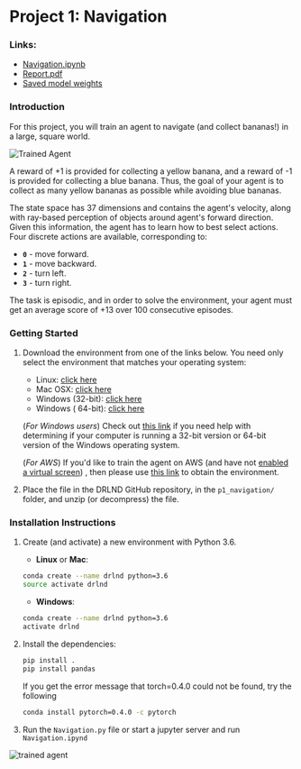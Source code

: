 [//]: # (Image References)

[image1]: https://user-images.githubusercontent.com/10624937/42135619-d90f2f28-7d12-11e8-8823-82b970a54d7e.gif "Trained Agent"

# Project 1: Navigation

### Links:

- [Navigation.ipynb](./Navigation.ipynb)
- [Report.pdf](./docs/Report.pdf)
- [Saved model weights](checkpoint.pth)

### Introduction

For this project, you will train an agent to navigate (and collect bananas!) in a large, square world.

![Trained Agent][image1]

A reward of +1 is provided for collecting a yellow banana, and a reward of -1 is provided for collecting a blue banana.
Thus, the goal of your agent is to collect as many yellow bananas as possible while avoiding blue bananas.

The state space has 37 dimensions and contains the agent's velocity, along with ray-based perception of objects around
agent's forward direction. Given this information, the agent has to learn how to best select actions. Four discrete
actions are available, corresponding to:

- **`0`** - move forward.
- **`1`** - move backward.
- **`2`** - turn left.
- **`3`** - turn right.

The task is episodic, and in order to solve the environment, your agent must get an average score of +13 over 100
consecutive episodes.

### Getting Started

1. Download the environment from one of the links below. You need only select the environment that matches your
   operating system:
    - Linux: [click here](https://s3-us-west-1.amazonaws.com/udacity-drlnd/P1/Banana/Banana_Linux.zip)
    - Mac OSX: [click here](https://s3-us-west-1.amazonaws.com/udacity-drlnd/P1/Banana/Banana.app.zip)
    - Windows (32-bit): [click here](https://s3-us-west-1.amazonaws.com/udacity-drlnd/P1/Banana/Banana_Windows_x86.zip)
    - Windows (
      64-bit): [click here](https://s3-us-west-1.amazonaws.com/udacity-drlnd/P1/Banana/Banana_Windows_x86_64.zip)

   (_For Windows users_) Check
   out [this link](https://support.microsoft.com/en-us/help/827218/how-to-determine-whether-a-computer-is-running-a-32-bit-version-or-64)
   if you need help with determining if your computer is running a 32-bit version or 64-bit version of the Windows
   operating system.

   (_For AWS_) If you'd like to train the agent on AWS (and have
   not [enabled a virtual screen](https://github.com/Unity-Technologies/ml-agents/blob/master/docs/Training-on-Amazon-Web-Service.md))
   , then please use [this link](https://s3-us-west-1.amazonaws.com/udacity-drlnd/P1/Banana/Banana_Linux_NoVis.zip) to
   obtain the environment.

2. Place the file in the DRLND GitHub repository, in the `p1_navigation/` folder, and unzip (or decompress) the file.

### Installation Instructions

1. Create (and activate) a new environment with Python 3.6.

    - __Linux__ or __Mac__:
   ```bash
   conda create --name drlnd python=3.6
   source activate drlnd
   ```
    - __Windows__:
   ```bash
   conda create --name drlnd python=3.6 
   activate drlnd
   ``` 
2. Install the dependencies:
   ```bash 
   pip install .
   pip install pandas
   ```
   If you get the error message that torch=0.4.0 could not be found, try the following
   ```bash
   conda install pytorch=0.4.0 -c pytorch
   ```

3. Run the `Navigation.py` file or start a jupyter server and run `Navigation.ipynd`

![trained agent](docs/assets/trained-agent.gif)